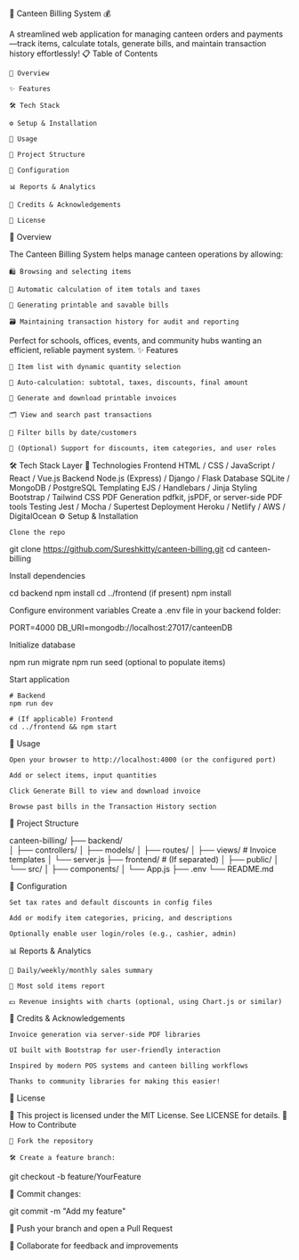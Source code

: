 🧾 Canteen Billing System 💰

A streamlined web application for managing canteen orders and payments—track items, calculate totals, generate bills, and maintain transaction history effortlessly!
📋 Table of Contents

    🎯 Overview

    ✨ Features

    🛠️ Tech Stack

    ⚙️ Setup & Installation

    🚀 Usage

    📁 Project Structure

    🧩 Configuration

    📊 Reports & Analytics

    🙌 Credits & Acknowledgements

    📄 License

🎯 Overview

The Canteen Billing System helps manage canteen operations by allowing:

    🛍️ Browsing and selecting items

    🧮 Automatic calculation of item totals and taxes

    📄 Generating printable and savable bills

    🗃️ Maintaining transaction history for audit and reporting

Perfect for schools, offices, events, and community hubs wanting an efficient, reliable payment system.
✨ Features

    🛒 Item list with dynamic quantity selection

    🧮 Auto-calculation: subtotal, taxes, discounts, final amount

    🧾 Generate and download printable invoices

    🗂️ View and search past transactions

    📅 Filter bills by date/customers

    💾 (Optional) Support for discounts, item categories, and user roles

🛠️ Tech Stack
Layer	🔧 Technologies
Frontend	HTML / CSS / JavaScript / React / Vue.js
Backend	Node.js (Express) / Django / Flask
Database	SQLite / MongoDB / PostgreSQL
Templating	EJS / Handlebars / Jinja
Styling	Bootstrap / Tailwind CSS
PDF Generation	pdfkit, jsPDF, or server-side PDF tools
Testing	Jest / Mocha / Supertest
Deployment	Heroku / Netlify / AWS / DigitalOcean
⚙️ Setup & Installation

    Clone the repo

git clone https://github.com/Sureshkitty/canteen-billing.git
cd canteen-billing

Install dependencies

cd backend
npm install
cd ../frontend (if present)
npm install

Configure environment variables
Create a .env file in your backend folder:

PORT=4000
DB_URI=mongodb://localhost:27017/canteenDB

Initialize database

npm run migrate
npm run seed (optional to populate items)

Start application

    # Backend
    npm run dev

    # (If applicable) Frontend
    cd ../frontend && npm start

🚀 Usage

    Open your browser to http://localhost:4000 (or the configured port)

    Add or select items, input quantities

    Click Generate Bill to view and download invoice

    Browse past bills in the Transaction History section

📁 Project Structure

canteen-billing/
├── backend/                    
│   ├── controllers/
│   ├── models/
│   ├── routes/
│   ├── views/                # Invoice templates
│   └── server.js
├── frontend/                 # (If separated)
│   ├── public/
│   └── src/
│       ├── components/
│       └── App.js
├── .env
└── README.md

🧩 Configuration

    Set tax rates and default discounts in config files

    Add or modify item categories, pricing, and descriptions

    Optionally enable user login/roles (e.g., cashier, admin)

📊 Reports & Analytics

    📅 Daily/weekly/monthly sales summary

    🧾 Most sold items report

    💵 Revenue insights with charts (optional, using Chart.js or similar)

🙌 Credits & Acknowledgements

    Invoice generation via server-side PDF libraries

    UI built with Bootstrap for user-friendly interaction

    Inspired by modern POS systems and canteen billing workflows

    Thanks to community libraries for making this easier!

📄 License

📝 This project is licensed under the MIT License. See LICENSE for details.
🤝 How to Contribute

    🍴 Fork the repository

    🛠 Create a feature branch:

git checkout -b feature/YourFeature

💾 Commit changes:

git commit -m "Add my feature"

🚀 Push your branch and open a Pull Request

🧠 Collaborate for feedback and improvements
